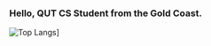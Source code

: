 ### Hello, QUT CS Student from the Gold Coast.

![Top Langs](https://github-readme-stats.vercel.app/api/top-langs/?username=JackDunlop&layout=compact)]
